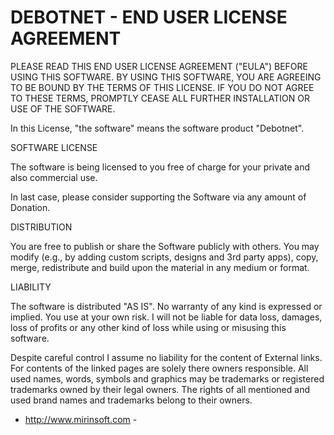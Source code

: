 DEBOTNET - END USER LICENSE AGREEMENT
============================================================
PLEASE READ THIS END USER LICENSE AGREEMENT ("EULA") BEFORE USING THIS SOFTWARE. 
BY USING THIS SOFTWARE, YOU ARE AGREEING TO BE BOUND BY THE TERMS OF THIS LICENSE. 
IF YOU DO NOT AGREE TO THESE TERMS, PROMPTLY CEASE ALL FURTHER INSTALLATION OR USE OF THE SOFTWARE.

In this License, "the software" means the software product "Debotnet".

SOFTWARE LICENSE

The software is being licensed to you free of charge for your private and also commercial use. 

In last case, please consider supporting the Software via any amount of Donation.

DISTRIBUTION

You are free to publish or share the Software publicly with others. 
You may modify (e.g., by adding custom scripts, designs and 3rd party apps), copy, merge, redistribute and build upon the material in any medium or format.

LIABILITY

The software is distributed "AS IS". 
No warranty of any kind is expressed or implied. You use at your own risk. 
I will not be liable for data loss, damages, loss of profits or any other kind of loss while using or misusing this software.

Despite careful control I assume no liability for the content of External links. For contents of the linked pages are solely there owners responsible. 
All used names, words, symbols and graphics may be trademarks or registered trademarks owned by their legal owners. 
The rights of all mentioned and used brand names and trademarks belong to their owners.

- http://www.mirinsoft.com - 
